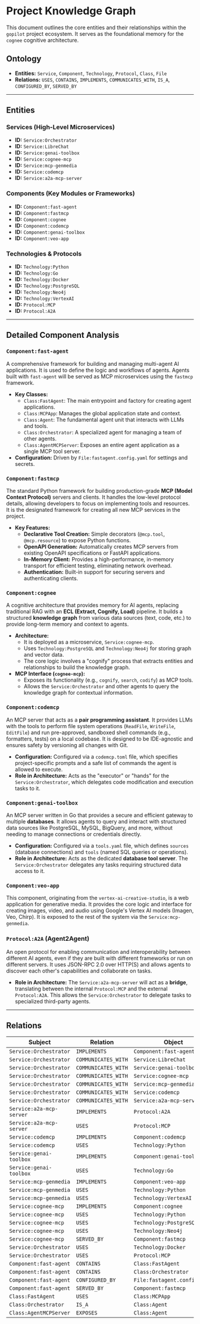 # Project Knowledge Graph

This document outlines the core entities and their relationships within the `gopilot` project ecosystem. It serves as the foundational memory for the `cognee` cognitive architecture.

## Ontology

- **Entities:** `Service`, `Component`, `Technology`, `Protocol`, `Class`, `File`
- **Relations:** `USES`, `CONTAINS`, `IMPLEMENTS`, `COMMUNICATES_WITH`, `IS_A`, `CONFIGURED_BY`, `SERVED_BY`

---

## Entities

### Services (High-Level Microservices)
- **ID:** `Service:Orchestrator`
- **ID:** `Service:LibreChat`
- **ID:** `Service:genai-toolbox`
- **ID:** `Service:cognee-mcp`
- **ID:** `Service:mcp-genmedia`
- **ID:** `Service:codemcp`
- **ID:** `Service:a2a-mcp-server`

### Components (Key Modules or Frameworks)
- **ID:** `Component:fast-agent`
- **ID:** `Component:fastmcp`
- **ID:** `Component:cognee`
- **ID:** `Component:codemcp`
- **ID:** `Component:genai-toolbox`
- **ID:** `Component:veo-app`

### Technologies & Protocols
- **ID:** `Technology:Python`
- **ID:** `Technology:Go`
- **ID:** `Technology:Docker`
- **ID:** `Technology:PostgreSQL`
- **ID:** `Technology:Neo4j`
- **ID:** `Technology:VertexAI`
- **ID:** `Protocol:MCP`
- **ID:** `Protocol:A2A`

---

## Detailed Component Analysis

### `Component:fast-agent`
A comprehensive framework for building and managing multi-agent AI applications. It is used to define the logic and workflows of agents. Agents built with `fast-agent` will be served as MCP microservices using the `fastmcp` framework.

- **Key Classes:**
  - `Class:FastAgent`: The main entrypoint and factory for creating agent applications.
  - `Class:MCPApp`: Manages the global application state and context.
  - `Class:Agent`: The fundamental agent unit that interacts with LLMs and tools.
  - `Class:Orchestrator`: A specialized agent for managing a team of other agents.
  - `Class:AgentMCPServer`: Exposes an entire agent application as a single MCP tool server.
- **Configuration:** Driven by `File:fastagent.config.yaml` for settings and secrets.

### `Component:fastmcp`
The standard Python framework for building production-grade **MCP (Model Context Protocol)** servers and clients. It handles the low-level protocol details, allowing developers to focus on implementing tools and resources. It is the designated framework for creating all new MCP services in the project.

- **Key Features:**
  - **Declarative Tool Creation:** Simple decorators (`@mcp.tool`, `@mcp.resource`) to expose Python functions.
  - **OpenAPI Generation:** Automatically creates MCP servers from existing OpenAPI specifications or FastAPI applications.
  - **In-Memory Client:** Provides a high-performance, in-memory transport for efficient testing, eliminating network overhead.
  - **Authentication:** Built-in support for securing servers and authenticating clients.

### `Component:cognee`
A cognitive architecture that provides memory for AI agents, replacing traditional RAG with an **ECL (Extract, Cognify, Load)** pipeline. It builds a structured **knowledge graph** from various data sources (text, code, etc.) to provide long-term memory and context to agents.

- **Architecture:**
  - It is deployed as a microservice, `Service:cognee-mcp`.
  - Uses `Technology:PostgreSQL` and `Technology:Neo4j` for storing graph and vector data.
  - The core logic involves a "cognify" process that extracts entities and relationships to build the knowledge graph.
- **MCP Interface (`cognee-mcp`):**
  - Exposes its functionality (e.g., `cognify`, `search`, `codify`) as MCP tools.
  - Allows the `Service:Orchestrator` and other agents to query the knowledge graph for contextual information.

### `Component:codemcp`
An MCP server that acts as a **pair programming assistant**. It provides LLMs with the tools to perform file system operations (`ReadFile`, `WriteFile`, `EditFile`) and run pre-approved, sandboxed shell commands (e.g., formatters, tests) on a local codebase. It is designed to be IDE-agnostic and ensures safety by versioning all changes with Git.

- **Configuration:** Configured via a `codemcp.toml` file, which specifies project-specific prompts and a safe list of commands the agent is allowed to execute.
- **Role in Architecture:** Acts as the "executor" or "hands" for the `Service:Orchestrator`, which delegates code modification and execution tasks to it.

### `Component:genai-toolbox`
An MCP server written in Go that provides a secure and efficient gateway to multiple **databases**. It allows agents to query and interact with structured data sources like PostgreSQL, MySQL, BigQuery, and more, without needing to manage connections or credentials directly.

- **Configuration:** Configured via a `tools.yaml` file, which defines `sources` (database connections) and `tools` (named SQL queries or operations).
- **Role in Architecture:** Acts as the dedicated **database tool server**. The `Service:Orchestrator` delegates any tasks requiring structured data access to it.

### `Component:veo-app`
This component, originating from the `vertex-ai-creative-studio`, is a web application for generative media. It provides the core logic and interface for creating images, video, and audio using Google's Vertex AI models (Imagen, Veo, Chirp). It is exposed to the rest of the system via the `Service:mcp-genmedia`.

### `Protocol:A2A` (Agent2Agent)
An open protocol for enabling communication and interoperability between different AI agents, even if they are built with different frameworks or run on different servers. It uses JSON-RPC 2.0 over HTTP(S) and allows agents to discover each other's capabilities and collaborate on tasks.

- **Role in Architecture:** The `Service:a2a-mcp-server` will act as a **bridge**, translating between the internal `Protocol:MCP` and the external `Protocol:A2A`. This allows the `Service:Orchestrator` to delegate tasks to specialized third-party agents.

---

## Relations

| Subject | Relation | Object |
|---|---|---|
| `Service:Orchestrator` | `IMPLEMENTS` | `Component:fast-agent` |
| `Service:Orchestrator` | `COMMUNICATES_WITH` | `Service:LibreChat` |
| `Service:Orchestrator` | `COMMUNICATES_WITH` | `Service:genai-toolbox` |
| `Service:Orchestrator` | `COMMUNICATES_WITH` | `Service:cognee-mcp`|
| `Service:Orchestrator` | `COMMUNICATES_WITH` | `Service:mcp-genmedia` |
| `Service:Orchestrator` | `COMMUNICATES_WITH` | `Service:codemcp` |
| `Service:Orchestrator` | `COMMUNICATES_WITH` | `Service:a2a-mcp-server` |
| `Service:a2a-mcp-server` | `IMPLEMENTS` | `Protocol:A2A` |
| `Service:a2a-mcp-server` | `USES` | `Protocol:MCP` |
| `Service:codemcp` | `IMPLEMENTS` | `Component:codemcp` |
| `Service:codemcp` | `USES` | `Technology:Python` |
| `Service:genai-toolbox` | `IMPLEMENTS` | `Component:genai-toolbox` |
| `Service:genai-toolbox` | `USES` | `Technology:Go` |
| `Service:mcp-genmedia` | `IMPLEMENTS` | `Component:veo-app` |
| `Service:mcp-genmedia` | `USES` | `Technology:Python` |
| `Service:mcp-genmedia` | `USES` | `Technology:VertexAI` |
| `Service:cognee-mcp`| `IMPLEMENTS` | `Component:cognee` |
| `Service:cognee-mcp`| `USES` | `Technology:Python` |
| `Service:cognee-mcp`| `USES` | `Technology:PostgreSQL` |
| `Service:cognee-mcp`| `USES` | `Technology:Neo4j` |
| `Service:cognee-mcp`| `SERVED_BY` | `Component:fastmcp` |
| `Service:Orchestrator` | `USES` | `Technology:Docker` |
| `Service:Orchestrator` | `USES` | `Protocol:MCP` |
| `Component:fast-agent` | `CONTAINS` | `Class:FastAgent` |
| `Component:fast-agent` | `CONTAINS` | `Class:Orchestrator` |
| `Component:fast-agent` | `CONFIGURED_BY` | `File:fastagent.config.yaml` |
| `Component:fast-agent` | `SERVED_BY` | `Component:fastmcp` |
| `Class:FastAgent` | `USES` | `Class:MCPApp` |
| `Class:Orchestrator` | `IS_A` | `Class:Agent` |
| `Class:AgentMCPServer` | `EXPOSES` | `Class:Agent` |
